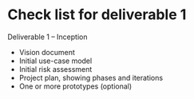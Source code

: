 Check list for deliverable 1
========
Deliverable 1 – Inception

* Vision document
* Initial use-case model
* Initial risk assessment
* Project plan, showing phases and iterations
* One or more prototypes (optional)
